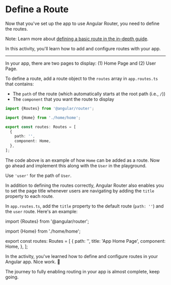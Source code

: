 # Define a Route

Now that you've set up the app to use Angular Router, you need to define the routes.

Note: Learn more about [defining a basic route in the in-depth guide](/guide/routing/common-router-tasks#defining-a-basic-route).

In this activity, you'll learn how to add and configure routes with your app.

<hr>

<docs-workflow>

<docs-step title="Define a route in `app.routes.ts`">

In your app, there are two pages to display: (1) Home Page and (2) User Page.

To define a route, add a route object to the `routes` array in `app.routes.ts` that contains:

- The `path` of the route (which automatically starts at the root path (i.e., `/`))
- The `component` that you want the route to display

```ts
import {Routes} from '@angular/router';

import {Home} from './home/home';

export const routes: Routes = [
  {
    path: '',
    component: Home,
  },
];
```

The code above is an example of how `Home` can be added as a route. Now go ahead and implement this along with the `User` in the playground.

Use `'user'` for the path of `User`.

</docs-step>

<docs-step title="Add title to route definition">

In addition to defining the routes correctly, Angular Router also enables you to set the page title whenever users are navigating by adding the `title` property to each route.

In `app.routes.ts`, add the `title` property to the default route (`path: ''`) and the `user` route. Here's an example:

<docs-code language="ts" highlight="[8]">
import {Routes} from '@angular/router';

import {Home} from './home/home';

export const routes: Routes = [
{
path: '',
title: 'App Home Page',
component: Home,
},
];
</docs-code>

</docs-step>

</docs-workflow>

In the activity, you've learned how to define and configure routes in your Angular app. Nice work. 🙌

The journey to fully enabling routing in your app is almost complete, keep going.
